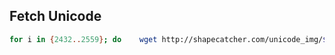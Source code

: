 ## Fetch Unicode
```sh
for i in {2432..2559}; do    wget http://shapecatcher.com/unicode_img/$i.png; done
```
